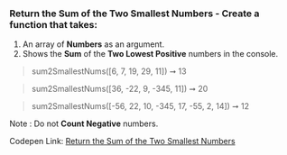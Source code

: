 ### Return the Sum of the Two Smallest Numbers - Create a function that takes: 

1. An array of **Numbers** as an argument. 
1. Shows the **Sum** of the **Two Lowest Positive** numbers in the console.

> sum2SmallestNums([6, 7, 19, 29, 11]) ➞ 13

> sum2SmallestNums([36, -22, 9, -345, 11]) ➞ 20

> sum2SmallestNums([-56, 22, 10, -345, 17, -55, 2, 14]) ➞ 12

Note : Do not **Count Negative** numbers.

Codepen Link: [Return the Sum of the Two Smallest Numbers](https://codepen.io/naveencoder/pen/wLYrbR?editors=0012)